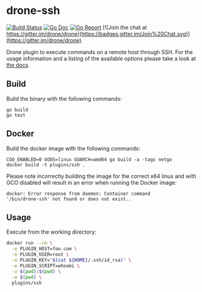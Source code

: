 # drone-ssh

[![Build Status](http://beta.drone.io/api/badges/drone-plugins/drone-ssh/status.svg)](http://beta.drone.io/drone-plugins/drone-ssh)
[![Go Doc](https://godoc.org/github.com/drone-plugins/drone-ssh?status.svg)](http://godoc.org/github.com/drone-plugins/drone-ssh)
[![Go Report](https://goreportcard.com/badge/github.com/drone-plugins/drone-ssh)](https://goreportcard.com/report/github.com/drone-plugins/drone-ssh)
[![Join the chat at https://gitter.im/drone/drone](https://badges.gitter.im/Join%20Chat.svg)](https://gitter.im/drone/drone)

Drone plugin to execute commands on a remote host through SSH. For the usage
information and a listing of the available options please take a look at
[the docs](DOCS.md).

## Build

Build the binary with the following commands:

```
go build
go test
```

## Docker

Build the docker image with the following commands:

```
CGO_ENABLED=0 GOOS=linux GOARCH=amd64 go build -a -tags netgo
docker build -t plugins/ssh .
```

Please note incorrectly building the image for the correct x64 linux and with
GCO disabled will result in an error when running the Docker image:

```
docker: Error response from daemon: Container command
'/bin/drone-ssh' not found or does not exist..
```

## Usage

Execute from the working directory:

```sh
docker run --rm \
  -e PLUGIN_HOST=foo.com \
  -e PLUGIN_USER=root \
  -e PLUGIN_KEY="$(cat ${HOME}/.ssh/id_rsa)" \
  -e PLUGIN_SCRIPT=whoami \
  -v $(pwd):$(pwd) \
  -w $(pwd) \
  plugins/ssh
```
